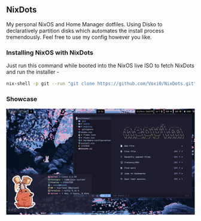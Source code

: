 ## NixDots
My personal NixOS and Home Manager dotfiles. Using Disko to declaratively partition disks which automates the install process
tremendously. Feel free to use my config however you like.

### Installing NixOS with NixDots
Just run this command while booted into the NixOS live ISO to fetch NixDots and run the installer - <br>
``` sh
nix-shell -p git --run "git clone https://github.com/Voxi0/NixDots.git" && cd NixDots && nix-shell ./install.nix
```

### Showcase
![Desktop](./assets/desktop.png "Neo Host")
